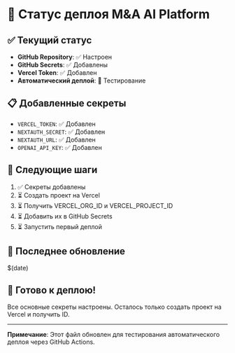 # 🚀 Статус деплоя M&A AI Platform

## ✅ Текущий статус

- **GitHub Repository**: ✅ Настроен
- **GitHub Secrets**: ✅ Добавлены
- **Vercel Token**: ✅ Добавлен
- **Автоматический деплой**: 🔄 Тестирование

## 📋 Добавленные секреты

- `VERCEL_TOKEN`: ✅ Добавлен
- `NEXTAUTH_SECRET`: ✅ Добавлен
- `NEXTAUTH_URL`: ✅ Добавлен
- `OPENAI_API_KEY`: ✅ Добавлен

## 🔄 Следующие шаги

1. ✅ Секреты добавлены
2. ⏳ Создать проект на Vercel
3. ⏳ Получить VERCEL_ORG_ID и VERCEL_PROJECT_ID
4. ⏳ Добавить их в GitHub Secrets
5. ⏳ Запустить первый деплой

## 📅 Последнее обновление

$(date)

## 🎯 Готово к деплою!

Все основные секреты настроены. Осталось только создать проект на Vercel и получить ID.

---

**Примечание**: Этот файл обновлен для тестирования автоматического деплоя через GitHub Actions. 
